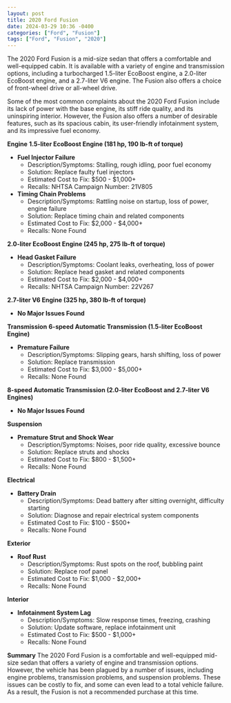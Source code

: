 ```yaml
---
layout: post
title: 2020 Ford Fusion
date: 2024-03-29 10:36 -0400
categories: ["Ford", "Fusion"]
tags: ["Ford", "Fusion", "2020"]
---
```

The 2020 Ford Fusion is a mid-size sedan that offers a comfortable and well-equipped cabin. It is available with a variety of engine and transmission options, including a turbocharged 1.5-liter EcoBoost engine, a 2.0-liter EcoBoost engine, and a 2.7-liter V6 engine. The Fusion also offers a choice of front-wheel drive or all-wheel drive.

Some of the most common complaints about the 2020 Ford Fusion include its lack of power with the base engine, its stiff ride quality, and its uninspiring interior. However, the Fusion also offers a number of desirable features, such as its spacious cabin, its user-friendly infotainment system, and its impressive fuel economy.

**Engine**
**1.5-liter EcoBoost Engine (181 hp, 190 lb-ft of torque)**
* **Fuel Injector Failure**
  * Description/Symptoms: Stalling, rough idling, poor fuel economy
  * Solution: Replace faulty fuel injectors
  * Estimated Cost to Fix: $500 - $1,000+
  * Recalls: NHTSA Campaign Number: 21V805
* **Timing Chain Problems**
  * Description/Symptoms: Rattling noise on startup, loss of power, engine failure
  * Solution: Replace timing chain and related components
  * Estimated Cost to Fix: $2,000 - $4,000+
  * Recalls: None Found

**2.0-liter EcoBoost Engine (245 hp, 275 lb-ft of torque)**
* **Head Gasket Failure**
  * Description/Symptoms: Coolant leaks, overheating, loss of power
  * Solution: Replace head gasket and related components
  * Estimated Cost to Fix: $2,000 - $4,000+
  * Recalls: NHTSA Campaign Number: 22V267

**2.7-liter V6 Engine (325 hp, 380 lb-ft of torque)**
* **No Major Issues Found**

**Transmission**
**6-speed Automatic Transmission (1.5-liter EcoBoost Engine)**
* **Premature Failure**
  * Description/Symptoms: Slipping gears, harsh shifting, loss of power
  * Solution: Replace transmission
  * Estimated Cost to Fix: $3,000 - $5,000+
  * Recalls: None Found

**8-speed Automatic Transmission (2.0-liter EcoBoost and 2.7-liter V6 Engines)**
* **No Major Issues Found**

**Suspension**
* **Premature Strut and Shock Wear**
  * Description/Symptoms: Noises, poor ride quality, excessive bounce
  * Solution: Replace struts and shocks
  * Estimated Cost to Fix: $800 - $1,500+
  * Recalls: None Found

**Electrical**
* **Battery Drain**
  * Description/Symptoms: Dead battery after sitting overnight, difficulty starting
  * Solution: Diagnose and repair electrical system components
  * Estimated Cost to Fix: $100 - $500+
  * Recalls: None Found

**Exterior**
* **Roof Rust**
  * Description/Symptoms: Rust spots on the roof, bubbling paint
  * Solution: Replace roof panel
  * Estimated Cost to Fix: $1,000 - $2,000+
  * Recalls: None Found

**Interior**
* **Infotainment System Lag**
  * Description/Symptoms: Slow response times, freezing, crashing
  * Solution: Update software, replace infotainment unit
  * Estimated Cost to Fix: $500 - $1,000+
  * Recalls: None Found

**Summary**
The 2020 Ford Fusion is a comfortable and well-equipped mid-size sedan that offers a variety of engine and transmission options. However, the vehicle has been plagued by a number of issues, including engine problems, transmission problems, and suspension problems. These issues can be costly to fix, and some can even lead to a total vehicle failure. As a result, the Fusion is not a recommended purchase at this time.
